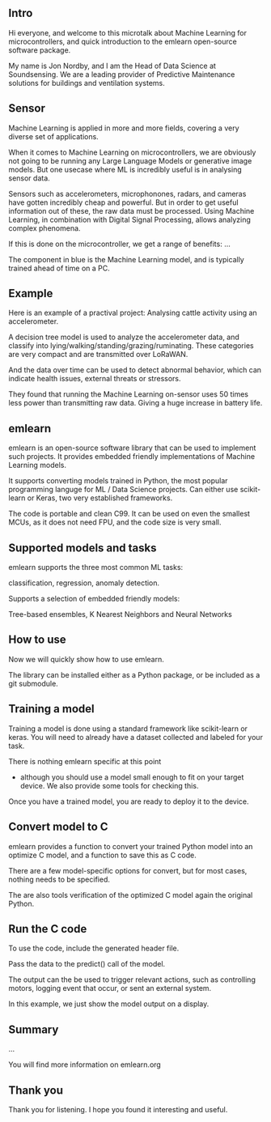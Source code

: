 
## Intro
Hi everyone,
and welcome to this microtalk about Machine Learning for microcontrollers,
and quick introduction to the emlearn open-source software package.

My name is Jon Nordby, and I am the Head of Data Science at Soundsensing.
We are a leading provider of Predictive Maintenance solutions for buildings and ventilation systems.

## Sensor

Machine Learning is applied in more and more fields,
covering a very diverse set of applications. 

When it comes to Machine Learning on microcontrollers,
we are obviously not going to be running any Large Language Models or generative image models.
But one usecase where ML is incredibly useful is in analysing sensor data.

Sensors such as accelerometers, microphonones, radars, and cameras have gotten incredibly cheap and powerful.
But in order to get useful information out of these, the raw data must be processed.
Using Machine Learning, in combination with Digital Signal Processing, allows analyzing complex phenomena.

If this is done on the microcontroller, we get a range of benefits:
...

The component in blue is the Machine Learning model,
and is typically trained ahead of time on a PC.

## Example

Here is an example of a practival project:
Analysing cattle activity using an accelerometer.

A decision tree model is used to analyze the accelerometer data,
and classify into lying/walking/standing/grazing/ruminating.
These categories are very compact and are transmitted over LoRaWAN.

And the data over time can be used to detect abnormal behavior,
which can indicate health issues, external threats or stressors.

They found that running the Machine Learning on-sensor
uses 50 times less power than transmitting raw data.
Giving a huge increase in battery life.

## emlearn

emlearn is an open-source software library that can be used to implement such projects.
It provides embedded friendly implementations of Machine Learning models.

It supports converting models trained in Python, the most popular programming languge
for ML / Data Science projects.
Can either use scikit-learn or Keras, two very established frameworks.

The code is portable and clean C99.
It can be used on even the smallest MCUs,
as it does not need FPU, and the code size is very small.

## Supported models and tasks

emlearn supports the three most common ML tasks:

classification, regression, anomaly detection.

Supports a selection of embedded friendly models:

Tree-based ensembles, K Nearest Neighbors and Neural Networks


## How to use
Now we will quickly show how to use emlearn.

The library can be installed either as a Python package,
or be included as a git submodule.

## Training a model

Training a model is done using a standard framework like scikit-learn or keras.
You will need to already have a dataset collected and labeled for your task.

There is nothing emlearn specific at this point
- although you should use a model small enough to fit on your target device.
We also provide some tools for checking this.

Once you have a trained model, you are ready to deploy it to the device.

## Convert model to C

emlearn provides a function to convert your trained Python model
into an optimize C model,
and a function to save this as C code.

There are a few model-specific options for convert,
but for most cases, nothing needs to be specified.

The are also tools verification of the optimized C model again the original Python.


## Run the C code

To use the code, include the generated header file.

Pass the data to the predict() call of the model.

The output can the be used to trigger relevant actions,
such as controlling motors, logging event that occur,
or sent an external system.

In this example, we just show the model output on a display.

## Summary

...

You will find more information on emlearn.org

## Thank you

Thank you for listening.
I hope you found it interesting and useful.

